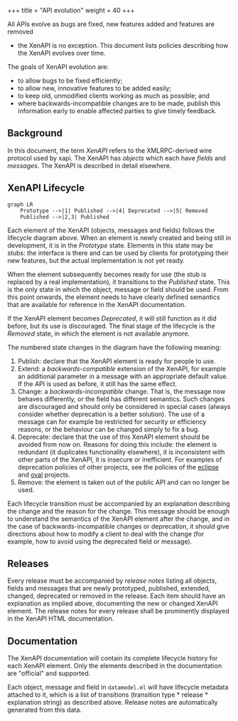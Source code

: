 +++
title = "API evolution"
weight = 40
+++

All APIs evolve as bugs are fixed, new features added and features are removed
- the XenAPI is no exception. This document lists policies describing how the
XenAPI evolves over time.

The goals of XenAPI evolution are:

- to allow bugs to be fixed efficiently;
- to allow new, innovative features to be added easily;
- to keep old, unmodified clients working as much as possible; and
- where backwards-incompatible changes are to be made, publish this
  information early to enable affected parties to give timely feedback.

## Background

In this document, the term *XenAPI* refers to the XMLRPC-derived wire protocol
used by xapi. The XenAPI has *objects* which each have *fields* and
*messages*. The XenAPI is described in detail elsewhere.

## XenAPI Lifecycle

```mermaid
graph LR
    Prototype -->|1| Published -->|4| Deprecated -->|5| Removed
    Published -->|2,3| Published
```

Each element of the XenAPI (objects, messages and fields) follows the lifecycle
diagram above. When an element is newly created and being still in development,
it is in the *Prototype* state. Elements in this state may be stubs: the
interface is there and can be used by clients for prototyping their new
features, but the actual implementation is not yet ready.

When the element subsequently becomes ready for use (the stub is replaced by a
real implementation), it transitions to the *Published* state. This is the only
state in which the object, message or field should be used. From this point
onwards, the element needs to have clearly defined semantics that are available
for reference in the XenAPI documentation.

If the XenAPI element becomes *Deprecated*, it will still function as it did
before, but its use is discouraged. The final stage of the lifecycle is the
*Removed* state, in which the element is not available anymore.

The numbered state changes in the diagram have the following meaning:

1. Publish: declare that the XenAPI element is ready for people to use.
2. Extend: a *backwards-compatible* extension of the XenAPI, for example an
   additional parameter in a message with an appropriate default value. If the
   API is used as before, it still has the same effect.
3. Change: a *backwards-incompatible* change. That is, the message now behaves
   differently, or the field has different semantics. Such changes are
   discouraged and should only be considered in special cases (always consider
   whether deprecation is a better solution). The use of a message can for
   example be restricted for security or efficiency reasons, or the behaviour
   can be changed simply to fix a bug.
4. Deprecate: declare that the use of this XenAPI element should be avoided from
   now on. Reasons for doing this include: the element is redundant (it
   duplicates functionality elsewhere), it is inconsistent with other parts of
   the XenAPI, it is insecure or inefficient.
   For examples of deprecation policies of other projects, see the policies of the
   [eclipse](https://github.com/eclipse-platform/eclipse.platform/blob/master/docs/Eclipse_API_Central_Deprecation_Policy.md)
   and [oval](http://oval.mitre.org/language/about/deprecation.html) projects.
5. Remove: the element is taken out of the public API and can no longer be used.

Each lifecycle transition must be accompanied by an explanation describing the
change and the reason for the change. This message should be enough to
understand the semantics of the XenAPI element after the change, and in the case
of backwards-incompatible changes or deprecation, it should give directions
about how to modify a client to deal with the change (for example, how to avoid
using the deprecated field or message).

## Releases

Every release must be accompanied by *release notes* listing all objects, fields
and messages that are newly prototyped, published, extended, changed, deprecated
or removed in the release. Each item should have an explanation as implied
above,  documenting the new or changed XenAPI element. The release notes for
every release shall be prominently displayed in the XenAPI HTML documentation.

## Documentation

The XenAPI documentation will contain its complete lifecycle history for each
XenAPI element. Only the elements described in the documentation are
"official" and supported.

Each object, message and field in `datamodel.ml` will have lifecycle
metadata attached to it, which is a list of transitions (transition type *
release * explanation string) as described above. Release notes are automatically generated from this data.
